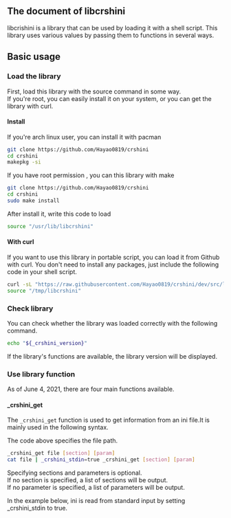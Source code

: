 ## The document of libcrshini
libcrishini is a library that can be used by loading it with a shell script.
This library uses various values by passing them to functions in several ways.

## Basic usage

### Load the library
First, load this library with the source command in some way.  
If you're root, you can easily install it on your system, or you can get the library with curl.

#### Install
If you're arch linux user, you can install it with pacman

```bash
git clone https://github.com/Hayao0819/crshini
cd crshini
makepkg -si
```
If you have root permission , you can this library with make

```bash
git clone https://github.com/Hayao0819/crshini
cd crshini
sudo make install
```
After install it, write this code to load
```bash
source "/usr/lib/libcrshini"
```


#### With curl
If you want to use this library in portable script, you can load it from Github with curl.
You don't need to install any packages, just include the following code in your shell script.
```bash
curl -sL "https://raw.githubusercontent.com/Hayao0819/crshini/dev/src/libcrshini" > "/tmp/libcrshini"
source "/tmp/libcrshini"
```

### Check library
You can check whether the library was loaded correctly with the following command.
```bash
echo "${_crshini_version}"
```
If the library's functions are available, the library version will be displayed.

### Use library function
As of June 4, 2021, there are four main functions available.

#### _crshini_get
The `_crshini_get` function is used to get information from an ini file.It is mainly used in the following syntax.  
  
The code above specifies the file path.  
```bash
_crshini_get file [section] [param]
cat file | _crshini_stdin=true _crshini_get [section] [param]
```
Specifying sections and parameters is optional.  
If no section is specified, a list of sections will be output.  
If no parameter is specified, a list of parameters will be output.  
  
In the example below, ini is read from standard input by setting _crshini_stdin to true.


